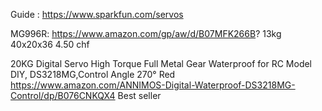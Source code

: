 
Guide : https://www.sparkfun.com/servos

MG996R: https://www.amazon.com/gp/aw/d/B07MFK266B?
13kg
40x20x36
4.50 chf 


20KG Digital Servo High Torque Full Metal Gear Waterproof for RC Model DIY, DS3218MG,Control Angle 270° Red
https://www.amazon.com/ANNIMOS-Digital-Waterproof-DS3218MG-Control/dp/B076CNKQX4
Best seller 